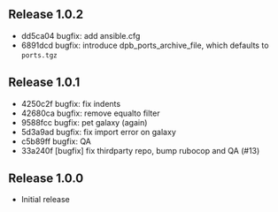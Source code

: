 ## Release 1.0.2

* dd5ca04 bugfix: add ansible.cfg
* 6891dcd bugfix: introduce dpb_ports_archive_file, which defaults to `ports.tgz`

## Release 1.0.1

* 4250c2f bugfix: fix indents
* 42680ca bugfix: remove equalto filter
* 9588fcc bugfix: pet galaxy (again)
* 5d3a9ad bugfix: fix import error on galaxy
* c5b89ff bugfix: QA
* 33a240f [bugfix] fix thirdparty repo, bump rubocop and QA (#13)

## Release 1.0.0

* Initial release
